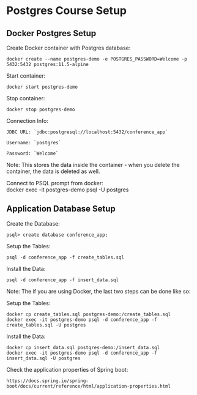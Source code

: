 # Postgres Course Setup

## Docker Postgres Setup

Create Docker container with Postgres database:

    docker create --name postgres-demo -e POSTGRES_PASSWORD=Welcome -p 5432:5432 postgres:11.5-alpine

Start container:

    docker start postgres-demo

Stop container:

    docker stop postgres-demo

Connection Info:

    JDBC URL: `jdbc:postgresql://localhost:5432/conference_app`

    Username: `postgres`

    Password: `Welcome`

Note: This stores the data inside the container - when you delete the container, the data is deleted as well.

Connect to PSQL prompt from docker:  
docker exec -it postgres-demo psql -U postgres

## Application Database Setup

Create the Database:

    psql> create database conference_app;

Setup the Tables:

    psql -d conference_app -f create_tables.sql

Install the Data:

    psql -d conference_app -f insert_data.sql

Note: The if you are using Docker, the last two steps can be done like so:

Setup the Tables:

    docker cp create_tables.sql postgres-demo:/create_tables.sql
    docker exec -it postgres-demo psql -d conference_app -f create_tables.sql -U postgres

Install the Data:

    docker cp insert_data.sql postgres-demo:/insert_data.sql
    docker exec -it postgres-demo psql -d conference_app -f insert_data.sql -U postgres
    
Check the application properties of Spring boot:

    https://docs.spring.io/spring-boot/docs/current/reference/html/application-properties.html
